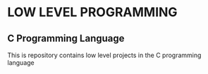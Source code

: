 # LOW LEVEL PROGRAMMING

## C Programming Language

This is repository contains low level projects in the C programming language
